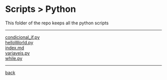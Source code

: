 # Scripts > Python
This folder of the repo keeps all the python scripts

---------------------------
[condicional_if.py](condicional_if.py)<br>
[helloWorld.py](helloWorld.py)<br>
[index.md](index.md)<br>
[variaveis.py](variaveis.py)<br>
[while.py](while.py)<br>

---------------------------

[back](../)

